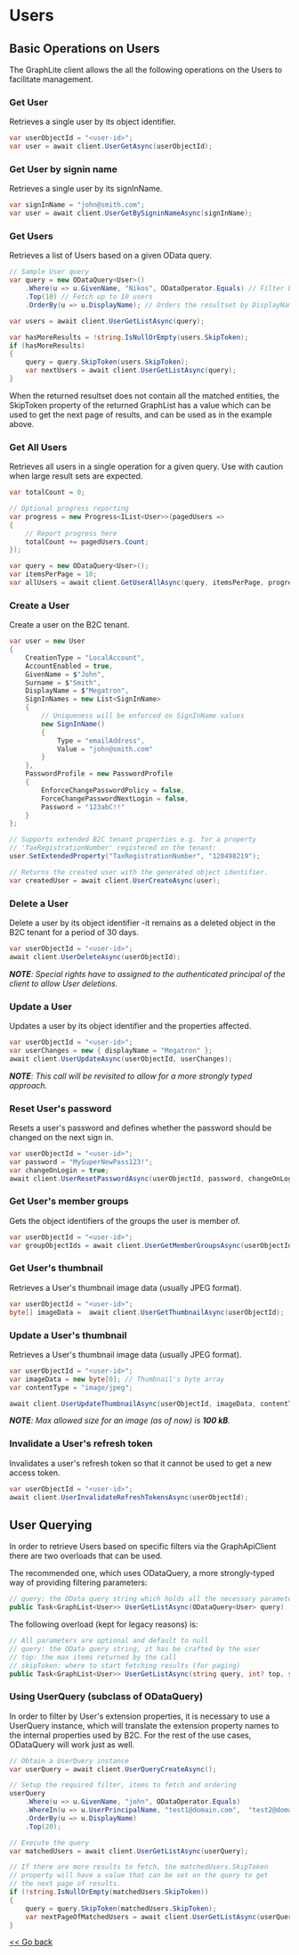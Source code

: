 # Users

## Basic Operations on Users

The GraphLite client allows the all the following operations on the Users to facilitate management.

### Get User
Retrieves a single user by its object identifier.
```csharp
var userObjectId = "<user-id>";
var user = await client.UserGetAsync(userObjectId);
```

### Get User by signin name
Retrieves a single user by its signInName.
```csharp
var signInName = "john@smith.com";
var user = await client.UserGetBySigninNameAsync(signInName);
```

### Get Users
Retrieves a list of Users based on a given OData query. 
```csharp
// Sample User query
var query = new ODataQuery<User>()                
    .Where(u => u.GivenName, "Nikos", ODataOperator.Equals) // Filter by GivenName
    .Top(10) // Fetch up to 10 users
    .OrderBy(u => u.DisplayName); // Orders the resultset by DisplayName

var users = await client.UserGetListAsync(query);

var hasMoreResults = !string.IsNullOrEmpty(users.SkipToken);
if (hasMoreResults) 
{
    query = query.SkipToken(users.SkipToken);
    var nextUsers = await client.UserGetListAsync(query);
}
```
When the returned resultset does not contain all the matched entities, the SkipToken property of the returned GraphList<User> has a value which can be used to get the next page of results, and can be used as in the example above.

### Get All Users
Retrieves all users in a single operation for a given query. Use with caution when large result sets are expected.

```csharp
var totalCount = 0;

// Optional progress reporting
var progress = new Progress<IList<User>>(pagedUsers => 
{ 
    // Report progress here
    totalCount += pagedUsers.Count; 
});

var query = new ODataQuery<User>();
var itemsPerPage = 10;
var allUsers = await client.GetUserAllAsync(query, itemsPerPage, progress);
```

### Create a User
Create a user on the B2C tenant. 
```csharp
var user = new User
{
    CreationType = "LocalAccount",
    AccountEnabled = true,
    GivenName = $"John",
    Surname = $"Smith",
    DisplayName = $"Megatron",
    SignInNames = new List<SignInName>
    {
        // Uniqueness will be enforced on SignInName values
        new SignInName()
        {
            Type = "emailAddress",
            Value = "john@smith.com" 
        }
    },
    PasswordProfile = new PasswordProfile
    {
        EnforceChangePasswordPolicy = false,
        ForceChangePasswordNextLogin = false,
        Password = "123abC!!"
    }
};

// Supports extended B2C tenant properties e.g. for a property 
// 'TaxRegistrationNumber' registered on the tenant:
user.SetExtendedProperty("TaxRegistrationNumber", "120498219");

// Returns the created user with the generated object identifier.
var createdUser = await client.UserCreateAsync(user);
```

### Delete a User
Delete a user by its object identifier -it remains as a deleted object in the B2C tenant for a period of 30 days. 
```csharp
var userObjectId = "<user-id>";
await client.UserDeleteAsync(userObjectId);
```
***NOTE**: Special rights have to assigned to the authenticated principal of the client to allow User deletions.*

### Update a User
Updates a user by its object identifier and the properties affected. 
```csharp
var userObjectId = "<user-id>";
var userChanges = new { displayName = "Megatron" };
await client.UserUpdateAsync(userObjectId, userChanges);
```
***NOTE**:  This call will be revisited to allow for a more strongly typed approach.*

### Reset User's password
Resets a user's password and defines whether the password should be changed on the next sign in.
```csharp
var userObjectId = "<user-id>";
var password = "MySuperNewPass123!";
var changeOnLogin = true;
await client.UserResetPasswordAsync(userObjectId, password, changeOnLogin);
```

### Get User's member groups

Gets the object identifiers of the groups the user is member of.

```csharp
var userObjectId = "<user-id>";
var groupObjectIds = await client.UserGetMemberGroupsAsync(userObjectId);
```

### Get User's thumbnail

Retrieves a User's thumbnail image data (usually JPEG format).

```csharp
var userObjectId = "<user-id>";
byte[] imageData =  await client.UserGetThumbnailAsync(userObjectId);
```

### Update a User's thumbnail

Retrieves a User's thumbnail image data (usually JPEG format).

```csharp
var userObjectId = "<user-id>";
var imageData = new byte[0]; // Thumbnail's byte array
var contentType = "image/jpeg";

await client.UserUpdateThumbnailAsync(userObjectId, imageData, contentType);
```
***NOTE**: Max allowed size for an image (as of now) is **100 kB**.*

### Invalidate a User's refresh token

Invalidates a user's refresh token so that it cannot be used to get a new access token.
```csharp
var userObjectId = "<user-id>";
await client.UserInvalidateRefreshTokensAsync(userObjectId);
```

## User Querying

In order to retrieve Users based on specific filters via the GraphApiClient there are two overloads that can be used.

The recommended one, which uses ODataQuery<User>, a more strongly-typed way of providing filtering parameters:

```csharp
// query: the OData query string which holds all the necessary parameters
public Task<GraphList<User>> UserGetListAsync(ODataQuery<User> query)
```

The following overload (kept for legacy reasons) is:

```csharp
// All parameters are optional and default to null
// query: the OData query string, it has be crafted by the user
// top: the max items returned by the call
// skipToken: where to start fetching results (for paging)
public Task<GraphList<User>> UserGetListAsync(string query, int? top, string skipToken)
```

### Using UserQuery (subclass of ODataQuery<User>)

In order to filter by User's extension properties, it is necessary to use a UserQuery instance, which will translate the extension property names to the internal properties used by B2C. For the rest of the use cases,  ODataQuery<User> will work just as well.

```csharp
// Obtain a UserQuery instance
var userQuery = await client.UserQueryCreateAsync();

// Setup the required filter, items to fetch and ordering
userQuery
    .Where(u => u.GivenName, "john", ODataOperator.Equals)
    .WhereIn(u => u.UserPrincipalName, "test1@domain.com",  "test2@domain.com")
    .OrderBy(u => u.DisplayName)
    .Top(20);

// Execute the query
var matchedUsers = await client.UserGetListAsync(userQuery);

// If there are more results to fetch, the matchedUsers.SkipToken
// property will have a value that can be set on the query to get
// the next page of results.
if (!string.IsNullOrEmpty(matchedUsers.SkipToken))
{
    query = query.SkipToken(matchedUsers.SkipToken);
    var nextPageOfMatchedUsers = await client.UserGetListAsync(userQuery);
}

```

[<< Go back](./)